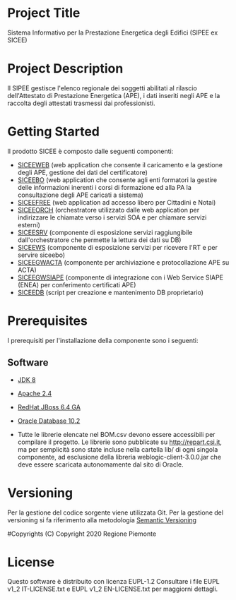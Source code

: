 # Project Title
Sistema Informativo per la Prestazione Energetica degli Edifici (SIPEE ex SICEE)

# Project Description
Il SIPEE gestisce l'elenco regionale dei soggetti abilitati al rilascio dell'Attestato di Prestazione Energetica (APE), i dati inseriti negli APE e la raccolta degli attestati trasmessi dai professionisti.


# Getting Started
Il prodotto SICEE è composto dalle seguenti componenti:
- [SICEEWEB](https://github.com/regione-piemonte/sicee-siceeweb) (web application che consente il caricamento e la gestione degli APE, gestione dei dati del certificatore)
- [SICEEBO](https://github.com/regione-piemonte/sicee-siceebo) (web application che consente agli enti formatori la gestire delle informazioni inerenti i corsi di formazione ed alla PA la consultazione degli APE caricati a sistema)
- [SICEEFREE](https://github.com/regione-piemonte/sicee-siceefree) (web application ad accesso libero per Cittadini e Notai)
- [SICEEORCH](https://github.com/regione-piemonte/sicee-siceeorch) (orchestratore utilizzato dalle web application per indirizzare le chiamate verso i servizi SOA e per chiamare servizi esterni)
- [SICEESRV](https://github.com/regione-piemonte/sicee-siceesrv) (componente di esposizione servizi raggiungibile dall'orchestratore che permette la lettura dei dati su DB)
- [SICEEWS](https://github.com/regione-piemonte/sicee-siceews) (componente di esposizione servizi per ricevere l'RT e per servire siceebo)
- [SICEEGWACTA](https://github.com/regione-piemonte/sicee-siceegwacta) (componente per archiviazione e protocollazione APE su ACTA)
- [SICEEGWSIAPE](https://github.com/regione-piemonte/sicee-siceegwsiape) (componente di integrazione con i Web Service SIAPE (ENEA) per conferimento certificati APE)
- [SICEEDB](https://github.com/regione-piemonte/sicee-siceedb) (script per creazione e mantenimento DB proprietario)

# Prerequisites
I prerequisiti per l'installazione della componente sono i seguenti:
## Software
- [JDK 8](https://www.apache.org)
- [Apache 2.4](https://www.apache.org)
- [RedHat JBoss 6.4 GA](https://developers.redhat.com)  
- [Oracle Database 10.2](https://www.oracle.com/)  

- Tutte le librerie elencate nel BOM.csv devono essere accessibili per compilare il progetto. Le librerie sono pubblicate su http://repart.csi.it, ma per semplicità sono state incluse nella cartella lib/ di ogni singola componente, ad esclusione della libreria weblogic-client-3.0.0.jar che deve essere scaricata autonomamente dal sito di Oracle.

# Versioning
Per la gestione del codice sorgente viene utilizzata Git. Per la gestione del versioning si fa riferimento alla metodologia [Semantic Versioning](https://semver.org/) 

#Copyrights
(C) Copyright 2020 Regione Piemonte

# License
Questo software è distribuito con licenza EUPL-1.2
Consultare i file EUPL v1_2 IT-LICENSE.txt e EUPL v1_2 EN-LICENSE.txt per maggiorni dettagli.
